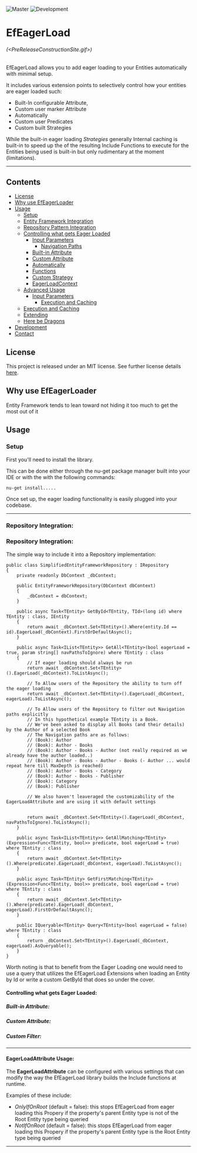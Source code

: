 ![Master](https://github.com/jsaret/EfEagerLoad/workflows/Build%20for%20Publish/badge.svg)
![Development](https://github.com/jsaret/EfEagerLoad/workflows/Build/badge.svg?branch=development)

# EfEagerLoad

###### (<PreReleaseConstructionSite.gif>)

EfEagerLoad allows you to add eager loading to your Entities automatically with minimal setup.

It includes various extension points to selectively control how your entities are eager loaded such:
* Built-In configurable Attribute, 
* Custom user marker Attribute
* Automatically
* Custom user Predicates
* Custom built Strategies


While the built-in eager loading *Strategies* generally  Internal caching is built-in to speed up the  of the resulting Include Functions to execute for the Entities being used is built-in but only rudimentary at the moment (limitations).

___

## Contents
- [License](#license)
- [Why use EfEagerLoader](#Why-use-EfEagerLoader)
- [Usage](#Usage)
  - [Setup](#Setup)
  - [Entity Framework Integration](#Entity-Framework-Integrating)
  - [Repository Pattern Integration](#Repository-Pattern-Integration)
  - [Controlling what gets Eager Loaded](#Controlling-what-gets-Eager-Loaded)
    - [Input Parameters](#Input-Parameters)
      - [Navigation Paths](#Filtering-Navigation-Paths)
    - [Built-in Attribute](#Built-in-Attribute)
    - [Custom Attribute](#Custom-Attribute)
    - [Automatically](#Automatically)
    - [Functions](#Functions)
    - [Custom Strategy](#CustomStrategy)
    - [EagerLoadContext](#EagerLoadContext)
  - [Advanced Usage](#Advanced-Usage)
    - [Input Parameters](#Input-Parameters)
      - [Execution and Caching](#Execution-and-Caching)
  - [Execution and Caching](#Execution-and-Caching)
  - [Extending](#Development)
  - [Here be Dragons](#Here-be-Dragons) 
- [Development](#Development) 
- [Contact](#Contact) 


## License

This project is released under an MIT license. See further license details [here](/LICENSE.md).


## Why use EfEagerLoader

Entity Framework tends to lean toward not hiding it too much to get the most out of it

## Usage


### Setup

First you'll need to install the library.

This can be done either through the nu-get package manager built into your IDE or with the with the following commands:

    nu-get install.....

Once set up, the eager loading functionality is easily plugged into your codebase.
___
  
### Repository Integration:


### Repository Integration:

The simple way to include it into a Repository implementation:

    public class SimplifiedEntityFrameworkRepository : IRepository
    {
        private readonly DbContext _dbContext;

        public EntityFrameworkRepository(DbContext dbContext)
        {
            _dbContext = dbContext;
        }

        public async Task<TEntity> GetById<TEntity, TId>(long id) where TEntity : class, IEntity
        {
            return await _dbContext.Set<TEntity>().Where(entity.Id == id).EagerLoad(_dbContext).FirstOrDefaultAsync();
        }

        public async Task<IList<TEntity>> GetAll<TEntity>(bool eagerLoad = true, param string[] navPathsToIgnore) where TEntity : class
        {
            // If eager loading should always be run
            return await _dbContext.Set<TEntity>().EagerLoad(_dbContext).ToListAsync();
            
            // To Allow users of the Repository the ability to turn off the eager loading
            return await _dbContext.Set<TEntity>().EagerLoad(_dbContext, eagerLoad).ToListAsync();

            // To Allow users of the Repository to filter out Navigation paths explicitly
            // In this hypothetical example TEntity is a Book. 
            // We've been asked to display all Books (and their details) by the Author of a selected Book
            // The Navigation paths are as follows:
            // (Book): Author
            // (Book): Author - Books
            // (Book): Author - Books - Author (not really required as we already have the author loaded..)
            // (Book): Author - Books - Author - Books (- Author ... would repeat here till MaxDepth is reached)
            // (Book): Author - Books - Category
            // (Book): Author - Books - Publisher
            // (Book): Category
            // (Book): Publisher

            // We also haven't leaveraged the customizability of the EagerLoadAttribute and are using it with default settings


            return await _dbContext.Set<TEntity>().EagerLoad(_dbContext, navPathsToIgnore).ToListAsync();
        }

        public async Task<IList<TEntity>> GetAllMatching<TEntity>(Expression<Func<TEntity, bool>> predicate, bool eagerLoad = true) where TEntity : class
        {
            return await _dbContext.Set<TEntity>().Where(predicate).EagerLoad(_dbContext, eagerLoad).ToListAsync();
        }

        public async Task<TEntity> GetFirstMatching<TEntity>(Expression<Func<TEntity, bool>> predicate, bool eagerLoad = true) where TEntity : class
        {
            return await _dbContext.Set<TEntity>().Where(predicate).EagerLoad(_dbContext, eagerLoad).FirstOrDefaultAsync();
        }

        public IQueryable<TEntity> Query<TEntity>(bool eagerLoad = false) where TEntity : class
        {
            return _dbContext.Set<TEntity>().EagerLoad(_dbContext, eagerLoad).AsQueryable();
        }
    }

Worth noting is that to benefit from the Eager Loading one would need to use a query that utilizes the EfEagerLoad Extensions when loading an Entity by Id or write a custom GetById that does so under the cover.


#### Controlling what gets Eager Loaded:


##### Built-in Attribute:



##### Custom Attribute:

##### Custom Filter:
___

#### EagerLoadAttribute Usage:

The **EagerLoadAttribute** can be configured with various settings that can modify the way the EfEagerLoad library builds the Include functions at runtime.

Examples of these include:
* *OnlyIfOnRoot* (default = false): this stops EfEagerLoad from eager loading this Propery if the property's parent Entity type is not of the Root Entity type being queried
* *NotIfOnRoot* (default = false): this stops EfEagerLoad from eager loading this Propery if the property's parent Entity type is the Root Entity type being queried
___

